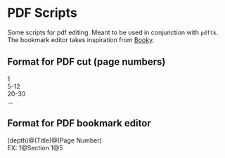 # PDF Scripts

Some scripts for pdf editing. Meant to be used in conjunction with `pdftk`. The bookmark editor takes inspiration from [Booky](https://github.com/SiddharthPant/booky).

## Format for PDF cut (page numbers)
1
<br> 
5-12
<br> 
20-30
<br> 
...

## Format for PDF bookmark editor
(depth)@(Title)@(Page Number)
<br> 
EX: 1@Section 1@5
